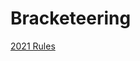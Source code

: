 # Bracketeering

[2021 Rules](2021/doc/rules.md)

<!--

TODO : Darren : describe wtf this is.

The rules are actually great at describing what the game is. But what you
really want in this repo is information on the code. How do you run it? How do
you deploy it? What is the architecture? That sort of thing.

-->